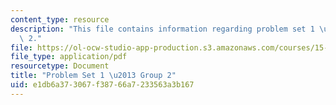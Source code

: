 ```yaml
---
content_type: resource
description: "This file contains information regarding problem set 1 \u2013 group\
  \ 2."
file: https://ol-ocw-studio-app-production.s3.amazonaws.com/courses/15-053-optimization-methods-in-management-science-spring-2013/e1db6a373067f38766a7233563a3b167_MIT15_053S13_ps1-2.pdf
file_type: application/pdf
resourcetype: Document
title: "Problem Set 1 \u2013 Group 2"
uid: e1db6a37-3067-f387-66a7-233563a3b167
---
```

